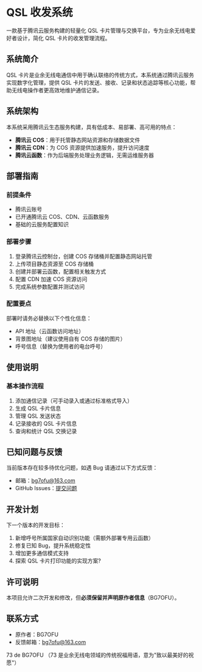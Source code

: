 # QSL 收发系统

一款基于腾讯云服务构建的轻量化 QSL 卡片管理与交换平台，专为业余无线电爱好者设计，简化 QSL 卡片的收发管理流程。

## 系统简介

QSL 卡片是业余无线电通信中用于确认联络的传统方式，本系统通过腾讯云服务实现数字化管理，提供 QSL 卡片的发送、接收、记录和状态追踪等核心功能，帮助无线电操作者更高效地维护通信记录。

## 系统架构

本系统采用腾讯云生态服务构建，具有低成本、易部署、高可用的特点：

- **腾讯云 COS**：用于托管静态网站资源和存储数据文件
- **腾讯云 CDN**：为 COS 资源提供加速服务，提升访问速度
- **腾讯云函数**：作为后端服务处理业务逻辑，无需运维服务器

## 部署指南

### 前提条件
- 腾讯云账号
- 已开通腾讯云 COS、CDN、云函数服务
- 基础的云服务配置知识

### 部署步骤
1. 登录腾讯云控制台，创建 COS 存储桶并配置静态网站托管
2. 上传项目静态资源至 COS 存储桶
3. 创建并部署云函数，配置相关触发方式
4. 配置 CDN 加速 COS 资源访问
5. 完成系统参数配置并测试访问

### 配置要点
部署时请务必替换以下个性化信息：
- API 地址（云函数访问地址）
- 背景图地址（建议使用自有 COS 存储的图片）
- 呼号信息（替换为使用者的电台呼号）

## 使用说明

### 基本操作流程
1. 添加通信记录（可手动录入或通过标准格式导入）
2. 生成 QSL 卡片信息
3. 管理 QSL 发送状态
4. 记录接收的 QSL 卡片信息
5. 查询和统计 QSL 交换记录

## 已知问题与反馈

当前版本存在较多待优化问题，如遇 Bug 请通过以下方式反馈：
- 邮箱：bg7ofu@163.com
- GitHub Issues：[提交问题](https://github.com/2048lr/QSL/issues)

## 开发计划

下一个版本的开发目标：
1. 新增呼号所属国家自动识别功能（需额外部署专用云函数）
2. 修复已知 Bug，提升系统稳定性
3. 增加更多通信模式支持
4. 探索 QSL 卡片打印功能的实现方案?

## 许可说明

本项目允许二次开发和修改，但**必须保留并声明原作者信息**（BG7OFU）。

## 联系方式

- 原作者：BG7OFU
- 反馈邮箱：bg7ofu@163.com

73 de BG7OFU
（73 是业余无线电领域的传统祝福用语，意为"致以最美好的祝愿"）
